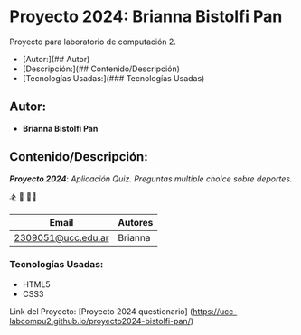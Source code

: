 # Proyecto 2024: Brianna Bistolfi Pan

Proyecto para laboratorio de computación 2.

- [Autor:](## Autor)
- [Descripción:](## Contenido/Descripción)
- [Tecnologías Usadas:](### Tecnologías Usadas)

## Autor:

* **Brianna Bistolfi Pan**

## Contenido/Descripción:

***Proyecto 2024***: *Aplicación Quiz. Preguntas multiple choice sobre deportes.*

🏂 🏈 🚵‍♂️

| Email              | Autores |
 |--------------------|---------| 
| 2309051@ucc.edu.ar | Brianna |

### Tecnologías Usadas:

- HTML5
- CSS3

Link del Proyecto: [Proyecto 2024 questionario] (https://ucc-labcompu2.github.io/proyecto2024-bistolfi-pan/)

